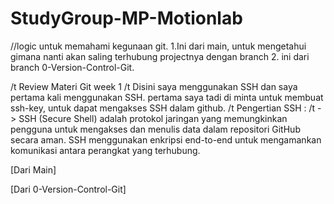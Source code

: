 # StudyGroup-MP-Motionlab

//logic untuk memahami kegunaan git.
1.Ini dari main, untuk mengetahui gimana nanti akan saling terhubung projectnya dengan branch
2. ini dari branch 0-Version-Control-Git.
   
/t Review Materi Git week 1
/t Disini saya menggunakan SSH dan saya pertama kali menggunakan SSH. pertama saya tadi di minta untuk membuat ssh-key, untuk dapat mengakses SSH dalam github.
/t Pengertian SSH :
 /t -> SSH (Secure Shell) adalah protokol jaringan yang memungkinkan pengguna untuk mengakses dan menulis data dalam repositori GitHub secara aman. SSH menggunakan enkripsi end-to-end untuk mengamankan komunikasi antara perangkat yang terhubung.
 
[Dari Main]


[Dari  0-Version-Control-Git]
